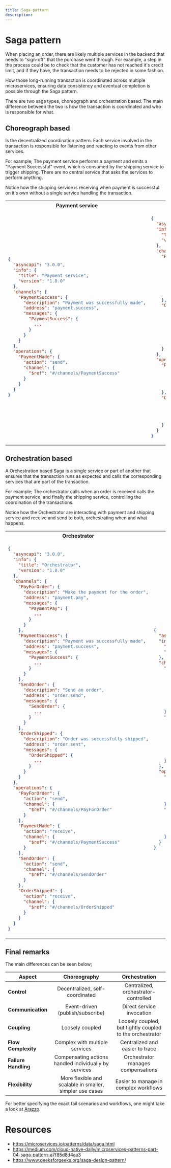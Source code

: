 ```yaml
---
title: Saga pattern
description: 
---
```


# Saga pattern
When placing an order, there are likely multiple services in the backend that needs to "sign-off" that the purchase went through. For example, a step in the process could be to check that the customer has not reached it's credit limit, and if they have, the transaction needs to be rejected in some fashion. 

How those long-running transaction is coordinated across multiple microservices, ensuring data consistency and eventual completion is possible through the Saga pattern.

There are two saga types, choreograph and orchestration based. The main difference between the two is how the transaction is coordinated and who is responsible for what. 


## Choreograph based
Is the decentralized coordination pattern. Each service involved in the transaction is responsible for listening and reacting to events from other services. 

For example; The payment service performs a payment and emits a "Payment Successful" event, which is consumed by the shipping service to trigger shipping. There are no central service that asks the services to perform anything.

Notice how the shipping service is receiving when payment is successful on it's own without a single service handling the transaction.

<table>
<tr>
<th> Payment service </th> 
<th> Shipping service </th>
</tr>
<tr>
<td> 

```json
{
  "asyncapi": "3.0.0",
  "info": {
    "title": "Payment service",
    "version": "1.0.0"
  },
  "channels": {
    "PaymentSuccess": {
      "description": "Payment was successfully made",
      "address": "payment.success",
      "messages": {
        "PaymentSuccess": {
          ...
        }
      }
    }
  },
  "operations": {
    "PaymentMade": {
      "action": "send",
      "channel": {
        "$ref": "#/channels/PaymentSuccess"
      }
    }
  }
}
```
</td>

<td>

```json
{
  "asyncapi": "3.0.0",
  "info": {
    "title": "Shipping service",
    "version": "1.0.0"
  },
  "channels": {
    "PaymentSuccess": {
      "description": "Payment was successfully made",
      "address": "payment.success",
      "messages": {
        "PaymentSuccess": {
          ...
        }
      }
    },
    "OrderShipped": {
      "description": "Order was successfully shipped",
      "address": "order.sent",
      "messages": {
        "OrderShipped": {
          ...
        }
      }
    }
  },
  "operations": {
    "PaymentMade": {
      "action": "receive",
      "channel": {
        "$ref": "#/channels/PaymentSuccess"
      }
    },
    "OrderShipped": {
      "action": "send",
      "channel": {
        "$ref": "#/channels/OrderShipped"
      }
    }
  }
}
```

</td>
</tr>
</table>

## Orchestration based

A Orchestration based Saga is a single service or part of another that ensures that the transaction runs as expected and calls the corresponding services that are part of the transaction. 

For example; The orchestrator calls when an order is received calls the payment service, and finally the shipping service, controlling the coordination of the transactions.

Notice how the Orchestrator are interacting with payment and shipping service and receive and send to both, orchestrating when and what happens. 

<table>
<tr>
<th> Orchestrator </th> 
<th> Payment service </th> 
<th> Shipping service </th>
</tr>
<tr>
<td> 

```json
{
  "asyncapi": "3.0.0",
  "info": {
    "title": "Orchestrator",
    "version": "1.0.0"
  },
  "channels": {
    "PayForOrder": {
      "description": "Make the payment for the order",
      "address": "payment.pay",
      "messages": {
        "PaymentPay": {
          ...
        }
      }
    },
    "PaymentSuccess": {
      "description": "Payment was successfully made",
      "address": "payment.success",
      "messages": {
        "PaymentSuccess": {
          ...
        }
      }
    },
    "SendOrder": {
      "description": "Send an order",
      "address": "order.send",
      "messages": {
        "SendOrder": {
          ...
        }
      }
    },
    "OrderShipped": {
      "description": "Order was successfully shipped",
      "address": "order.sent",
      "messages": {
        "OrderShipped": {
          ...
        }
      }
    }
  },
  "operations": {
    "PayForOrder": {
      "action": "send",
      "channel": {
        "$ref": "#/channels/PayForOrder"
      }
    },
    "PaymentMade": {
      "action": "receive",
      "channel": {
        "$ref": "#/channels/PaymentSuccess"
      }
    },
    "SendOrder": {
      "action": "send",
      "channel": {
        "$ref": "#/channels/SendOrder"
      }
    },
    "OrderShipped": {
      "action": "receive",
      "channel": {
        "$ref": "#/channels/OrderShipped"
      }
    }
  }
}
```
</td>

<td> 

```json
{
  "asyncapi": "3.0.0",
  "info": {
    "title": "Payment service",
    "version": "1.0.0"
  },
  "channels": {
    "PayForOrder": {
      "description": "Make the payment for the order",
      "address": "payment.pay",
      "messages": {
        "PaymentPay": {
          ...
        }
      }
    },
    "PaymentSuccess": {
      "description": "Payment was successfully made",
      "address": "payment.success",
      "messages": {
        "PaymentSuccess": {
          ...
        }
      }
    }
  },
  "operations": {
    "PayForOrder": {
      "action": "receive",
      "channel": {
        "$ref": "#/channels/PayForOrder"
      }
    },
    "PaymentMade": {
      "action": "send",
      "channel": {
        "$ref": "#/channels/PaymentSuccess"
      }
    }
  }
}
```
</td>

<td>

```json
{
  "asyncapi": "3.0.0",
  "info": {
    "title": "Shipping service",
    "version": "1.0.0"
  },
  "channels": {
    "SendOrder": {
      "description": "Send an order",
      "address": "order.send",
      "messages": {
        "SendOrder": {
          ...
        }
      }
    },
    "OrderShipped": {
      "description": "Order was successfully shipped",
      "address": "order.sent",
      "messages": {
        "OrderShipped": {
          ...
        }
      }
    }
  },
  "operations": {
    "SendOrder": {
      "action": "receive",
      "channel": {
        "$ref": "#/channels/SendOrder"
      }
    },
    "OrderShipped": {
      "action": "send",
      "channel": {
        "$ref": "#/channels/OrderShipped"
      }
    }
  }
}
```

</td>
</tr>
</table>

## Final remarks

The main differences can be seen below;

| Aspect | Choreography | Orchestration | 
|----------|:-------------:|:------:|
**Control**	| Decentralized, self-coordinated|Centralized, orchestrator-controlled
**Communication** | Event-driven (publish/subscribe) | Direct service invocation
**Coupling** | Loosely coupled | Loosely coupled, but tightly coupled to the orchestrator
**Flow Complexity** | Complex with multiple services | Centralized and easier to trace
**Failure Handling** | Compensating actions handled individually by services | Orchestrator manages compensations
**Flexibility** | More flexible and scalable in smaller, simpler use cases | Easier to manage in complex workflows

For better specifying the exact fail scenarios and workflows, one might take a look at [Arazzo](https://spec.openapis.org/arazzo/latest.html).

# Resources

- https://microservices.io/patterns/data/saga.html
- https://medium.com/cloud-native-daily/microservices-patterns-part-04-saga-pattern-a7f85d8d4aa3
- https://www.geeksforgeeks.org/saga-design-pattern/